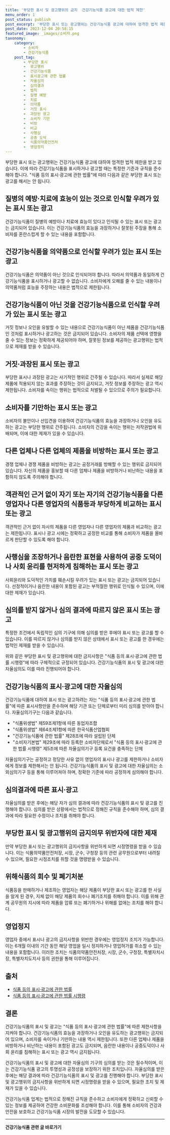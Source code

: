 ```yaml
---
title: '부당한 표시 및 광고행위의 금지  건강기능식품 광고에 대한 법적 제한'
menu_order: 1
post_status: publish
post_excerpt: '부당한 표시 또는 광고행위는 건강기능식품 광고에 대하여 엄격한 법적 제한을 받고 있습니다. 이에 따라 건강기능식품을 표시하거나 광고할 때는 특정한 기준과 규칙을 준수해야 합니다.  식품 등의 표시 광고에 관한 법률 에 따라 다음과 같은 부당한 표시 또는 광고를 해서는 안 됩니다.'
post_date: 2023-12-04 20:58:15
featured_image: _images/소비자.png
taxonomy:
    category:
        - 소비자
        - 건강기능식품
    post_tag:
        - 부당한 표시
        -  광고행위
        -  건강기능식품
        -  표시광고에 관한 법률
        -  자율심의
        -  심의결과
        -  벌칙
        -  질병 예방
        -  치료
        -  의약품
        -  거짓 표시
        -  과장된 광고
        -  소비자 기만
        -  비방
        -  비교
        -  사행심
        -  공중 도덕
        -  식품의약품안전처
        -  영업정지
---
```



부당한 표시 또는 광고행위는 건강기능식품 광고에 대하여 엄격한 법적 제한을 받고 있습니다. 이에 따라 건강기능식품을 표시하거나 광고할 때는 특정한 기준과 규칙을 준수해야 합니다. "식품 등의 표시·광고에 관한 법률"에 따라 다음과 같은 부당한 표시 또는 광고를 해서는 안 됩니다.

## 질병의 예방·치료에 효능이 있는 것으로 인식할 우려가 있는 표시 또는 광고
건강기능식품이 질병의 예방이나 치료에 효능이 있다고 인식될 수 있는 표시 또는 광고는 금지되어 있습니다. 이는 건강기능식품의 효능을 과장하거나 잘못된 주장을 통해 소비자를 혼란스럽게 할 수 있는 내용을 포함합니다.

## 건강기능식품을 의약품으로 인식할 우려가 있는 표시 또는 광고
건강기능식품은 의약품이 아닌 것으로 인식되어야 합니다. 따라서 의약품과 동일하게 건강기능식품을 표시하거나 광고할 수 없습니다. 소비자에게 오해를 줄 수 있는 내용이나 의약품처럼 효능을 주장하는 내용은 법적으로 제한됩니다.

## 건강기능식품이 아닌 것을 건강기능식품으로 인식할 우려가 있는 표시 또는 광고
거짓 정보나 오인을 유발할 수 있는 내용으로 건강기능식품이 아닌 제품을 건강기능식품인 것처럼 표시하거나 광고하는 것은 금지되어 있습니다. 소비자의 제품 선택에 영향을 줄 수 있는 정보는 정확하게 제공되어야 하며, 잘못된 정보를 제공하는 광고행위는 법적으로 제재를 받을 수 있습니다.

## 거짓·과장된 표시 또는 광고
부당한 표시나 과장된 광고는 사기적인 행위로 간주될 수 있습니다. 따라서 실제로 해당 제품에 적용되지 않는 효과를 주장하는 것이 금지되고, 거짓 정보를 주장하는 광고 역시 제한됩니다. 소비자를 속이는 행위는 법적으로 처벌될 수 있으므로 주의가 필요합니다.

## 소비자를 기만하는 표시 또는 광고
소비자의 불안이나 선입견을 이용하여 건강기능식품의 효능을 과장하거나 오인을 유도하는 광고는 부당한 행위로 간주됩니다. 소비자의 건강을 속이는 행위는 저작권법에 위배되며, 이에 대한 제재가 있을 수 있습니다.

## 다른 업체나 다른 업체의 제품을 비방하는 표시 또는 광고
경쟁 업체나 경쟁 제품을 비방하는 광고는 공정거래를 방해할 수 있는 행위로 금지되어 있습니다. 자신의 제품을 홍보할 때 다른 업체나 제품을 비방하거나 비난하는 내용을 포함하지 않도록 주의해야 합니다.

## 객관적인 근거 없이 자기 또는 자기의 건강기능식품을 다른 영업자나 다른 영업자의 식품등과 부당하게 비교하는 표시 또는 광고
객관적인 근거 없이 자사의 제품을 다른 영업자나 다른 영업자의 제품과 비교하는 광고는 제한됩니다. 표시나 광고 시에는 정확하고 공정한 비교를 통해 소비자가 제품을 올바르게 판단할 수 있도록 해야 합니다.

## 사행심을 조장하거나 음란한 표현을 사용하여 공중 도덕이나 사회 윤리를 현저하게 침해하는 표시 또는 광고
사회윤리와 도덕적인 가치를 훼손시킬 우려가 있는 표시 또는 광고는 금지되어 있습니다. 선정적이거나 음란한 내용이 포함된 광고는 부적절한 행위로 인식될 수 있으며, 이에 대한 제재가 있습니다.

## 심의를 받지 않거나 심의 결과에 따르지 않은 표시 또는 광고
특정한 조건에서 독립적인 심의 기구에 의해 심의를 받은 후에야 표시 또는 광고를 할 수 있습니다. 이를 따르지 않거나 심의를 받지 않은 상태에서 표시 또는 광고를 한 경우에는 법적인 제재를 받을 수 있습니다.

위와 같은 부당한 표시 및 광고행위에 대한 금지사항은 "식품 등의 표시·광고에 관한 법률 시행령"에 따라 구체적으로 규정되어 있습니다. 건강기능식품의 표시 및 광고에 대한 자율심의도 이를 따라 진행되어야 합니다.

## 건강기능식품의 표시·광고에 대한 자율심의
건강기능식품에 대하여 표시 또는 광고하려는 자는 "식품 등의 표시·광고에 관한 법률"에 따른 표시사항만을 준수하며 해당 기관 또는 단체로부터 미리 심의를 받아야 합니다. 자율심의기구는 다음과 같습니다.

- "식품위생법" 제59조제1항에 따른 동업자조합
- "식품위생법" 제64조제1항에 따른 한국식품산업협회
- "건강기능식품에 관한 법률" 제28조에 따라 설립된 단체
- "소비자기본법" 제29조에 따라 등록한 소비자단체로서 "식품 등의 표시·광고에 관한 법률 시행령" 제5조에 따른 자율심의기구 등록 요건을 충족하는 단체

자율심의기구는 공정하고 정당한 사유 없이 영업자의 표시나 광고를 제한하거나 소비자에게 정보를 제한해서는 안 됩니다. 건강기능식품의 표시 및 광고에 대한 자율심의는 소외심의기구 등을 통해 이루어져야 하며, 정확한 기준에 따라 공정하게 심의해야 합니다.

## 심의결과에 따른 표시·광고
자율심의를 받은 후에는 해당 자가 심의 결과에 따라 건강기능식품의 표시 및 광고를 진행해야 합니다. 심의를 받은 상황에서는 법적으로 정해진 규칙을 준수해야 하며, 심의 결과에 따라 필요한 수정이나 조치를 취해야 합니다.

## 부당한 표시 및 광고행위의 금지의무 위반자에 대한 제재
만약 부당한 표시 또는 광고행위의 금지사항을 위반하게 되면 시정명령을 받을 수 있습니다. 이는 식품의약품안전처장, 시장, 군수, 구청장 등의 관련 공무원으로부터 내려질 수 있으며, 필요한 시정조치를 취할 것을 명령받을 수 있습니다.

## 위해식품의 회수 및 폐기처분
식품등을 판매하거나 제조하는 영업자는 해당 제품이 부당한 표시 또는 광고를 한 사실을 알게 된 경우, 지체 없이 해당 제품의 회수나 폐기조치를 취해야 합니다. 이를 위해 관계 공무원의 지시에 따라 제품을 압류 또는 폐기하거나 위해를 없애는 조치를 해야 합니다.

## 영업정지
영업자 중에서 표시나 광고의 금지사항을 위반한 경우에는 영업정지 조치가 가능합니다. 이는 6개월 이내의 기간 동안 해당 영업을 일시 정지하거나 영업허가를 취소할 수 있는 내용을 포함합니다. 이러한 조치는 식품의약품안전처장, 시장, 군수, 구청장, 특별자치시장, 특별자치도지사 등의 권한을 통해 이루어집니다.

## 출처
- [식품 등의 표시·광고에 관한 법률](https://www.law.go.kr/%eb%ac%b8%ed%99%94%ea%b2%bd%ec%9a%a9/%ec%8b%9d%ed%92%88%eb%93%a9%ec%9d%98%ed%91%9c%ec%8b%9c%b4%ea%b4%91%ea%b3%a0%eb%b2%95)
- [식품 등의 표시·광고에 관한 법률 시행령](https://www.law.go.kr/%eb%ac%b8%ed%99%94%ea%b2%bd%ec%9a%a9/%ec%8b%9d%ed%92%88%eb%93%a9%ec%9d%98%ed%91%9c%ec%8b%9c%b4%ea%b4%91%ea%b3%a0%eb%b2%95%ec%8b%9c%ed%96%89%eb%a0%b9) 

## 결론
건강기능식품의 표시 및 광고는 "식품 등의 표시·광고에 관한 법률"에 따른 제한사항을 지켜야 합니다. 건강기능식품의 효능을 과장하거나 오인을 유도하는 광고행위는 금지되어 있으며, 소비자를 속이거나 기만하는 내용 역시 제한됩니다. 또한 다른 업체나 제품을 비방하거나 비난하는 내용이 포함된 광고도 금지되며, 음란한 내용이나 공중도덕이나 사회 윤리를 침해하는 표시 또는 광고 역시 금지됩니다.

건강기능식품의 표시 및 광고에 대한 자율심의 기구의 심의를 받는 것은 필수적이며, 이는 건강기능식품 광고의 투명성과 공정성을 보장하기 위한 조치입니다. 자율심의를 받은 후에는 해당 결과에 따라 건강기능식품의 표시 및 광고를 진행해야 합니다. 부당한 표시 및 광고행위의 금지사항을 위반하게 되면 시정명령을 받을 수 있으며, 필요한 조치 및 제재가 있을 수 있습니다.

건강기능식품 업계는 법적으로 정해진 규칙을 준수하고 소비자에게 정확하고 신뢰할 수 있는 정보를 제공하여 건강한 소비문화를 조성해야 합니다. 이를 통해 소비자의 건강과 안전을 보호하고 건강기능식품 시장의 발전을 도모할 수 있습니다.
<!-- wp:separator -->
<hr class="wp-block-separator has-alpha-channel-opacity"/>
<!-- /wp:separator -->

<!-- wp:group {"backgroundColor":"base","layout":{"type":"constrained"}} -->
<div class="wp-block-group has-base-background-color has-background"><!-- wp:paragraph {"align":"center","fontSize":"medium"} -->
<p class="has-text-align-center has-large-font-size"><strong>건강기능식품 관련 글 바로가기</strong></p>
<!-- /wp:paragraph -->


<!-- wp:latest-posts
{"categories":[{"id":30847,"count":19,"description":"","link":"https://uknowlaw.com/category/%ea%b1%b4%ea%b0%95%ea%b8%b0%eb%8a%a5%ec%8b%9d%ed%92%88/","name":"건강기능식품","slug":"건강기능식품","taxonomy":"category","parent":0,"meta":[],"_links":{"self":[{"href":"https://uknowlaw.com/wp-json/wp/v2/categories/30847"}],"collection":[{"href":"https://uknowlaw.com/wp-json/wp/v2/categories"}],"about":[{"href":"https://uknowlaw.com/wp-json/wp/v2/taxonomies/category"}],"wp:post_type":[{"href":"https://uknowlaw.com/wp-json/wp/v2/posts?categories=30847"}],"curies":[{"name":"wp","href":"https://api.w.org/{rel}","templated":true}]}}],"postsToShow":100,"excerptLength":28,"postLayout":"grid","columns":2,"featuredImageAlign":"left","featuredImageSizeSlug":"large","fontSize":"small"} /--></div>
<!-- /wp:group -->